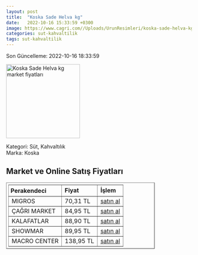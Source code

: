 ```yaml
---
layout: post
title:  "Koska Sade Helva kg"
date:   2022-10-16 15:33:59 +0300
image: https://www.cagri.com//Uploads/UrunResimleri/koska-sade-helva-kg-5c38.jpg
categories: sut-kahvaltilik
tags: sut-kahvaltilik
---
```


Son Güncelleme: 2022-10-16 18:33:59

<img src="https://www.cagri.com//Uploads/UrunResimleri/koska-sade-helva-kg-5c38.jpg" width="200" alt="Koska Sade Helva kg market fiyatları" />

Kategori: Süt, Kahvaltılık
<br />
Marka: Koska

<h2>Market ve Online Satış Fiyatları</h2>

<table border="1" style="padding: 5px;width:80%;">
  <tr>
    <td style="padding: 5px;"><strong>Perakendeci</strong></td>
    <td><strong>Fiyat</strong></td>
    <td><strong>İşlem</strong></td>
  </tr>
  <tr>
              <td title="Migros">MIGROS</td>
              <td>70,31 TL</td>
              <td><a title="Migros" target="_blank" href="https://www.migros.com.tr/koska-sade-blok-helva-kg-p-6c0890">satın al</a></td>
            </tr><tr>
              <td title="Çağrı Market">ÇAĞRI MARKET</td>
              <td>84,95 TL</td>
              <td><a title="Çağrı Market" target="_blank" href="https://www.cagri.com/koska-sade-helva-kg">satın al</a></td>
            </tr><tr>
              <td title="Kalafatlar">KALAFATLAR</td>
              <td>88,90 TL</td>
              <td><a title="Kalafatlar" target="_blank" href="https://www.kalafatlar.com/urun/koska-sade-helva-1-kg">satın al</a></td>
            </tr><tr>
              <td title="Showmar">SHOWMAR</td>
              <td>89,95 TL</td>
              <td><a title="Showmar" target="_blank" href="https://www.showmar.com.tr/urun/koska-helva-sade-kg">satın al</a></td>
            </tr><tr>
              <td title="Macro Center">MACRO CENTER</td>
              <td>138,95 TL</td>
              <td><a title="Macro Center" target="_blank" href="https://www.macrocenter.com.tr/koska-fistikli-blok-helva-kg-p-6c0892">satın al</a></td>
            </tr>
</table>
